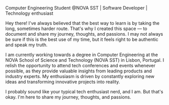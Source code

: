 Computer Engineering Student @NOVA SST | Software Developer | Technology enthusiast

Hey there! I've always believed that the best way to learn is by taking the long, sometimes harder route. That's why I created this space — to document and share my journey, thoughts, and passions. I may not always be sure if this is the best use of my time, but it feels right to be authentic and speak my truth.

I am currently working towards a degree in Computer Engineering at the NOVA School of Science and Technology (NOVA SST) in Lisbon, Portugal. I relish the opportunity to attend tech conferences and events whenever possible, as they provide valuable insights from leading products and industry experts. My enthusiasm is driven by constantly exploring new ideas and transforming innovative projects into reality.

I probably sound like your typical tech enthusiast nerd, and I am. But that's okay. I'm here to share my journey, thoughts, and passions.
